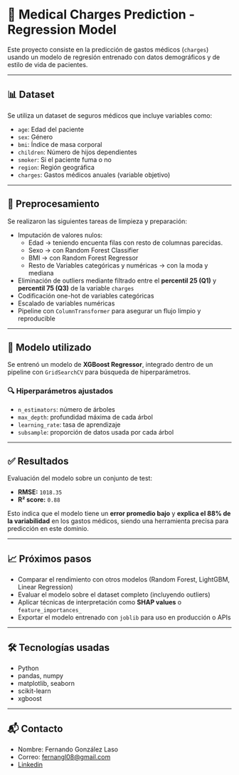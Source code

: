 # 🧠 Medical Charges Prediction - Regression Model

Este proyecto consiste en la predicción de gastos médicos (`charges`) usando un modelo de regresión entrenado con datos demográficos y de estilo de vida de pacientes.

---

## 📊 Dataset

Se utiliza un dataset de seguros médicos que incluye variables como:

- `age`: Edad del paciente
- `sex`: Género
- `bmi`: Índice de masa corporal
- `children`: Número de hijos dependientes
- `smoker`: Si el paciente fuma o no
- `region`: Región geográfica
- `charges`: Gastos médicos anuales (variable objetivo)

---

## 🧹 Preprocesamiento

Se realizaron las siguientes tareas de limpieza y preparación:

- Imputación de valores nulos:
  - Edad -> teniendo encuenta filas con resto de columnas parecidas.
  - Sexo -> con Random Forest Classifier
  - BMI -> con Random Forest Regressor
  - Resto de Variables categóricas y numéricas -> con la moda y mediana
- Eliminación de outliers mediante filtrado entre el **percentil 25 (Q1)** y **percentil 75 (Q3)** de la variable `charges`
- Codificación one-hot de variables categóricas
- Escalado de variables numéricas
- Pipeline con `ColumnTransformer` para asegurar un flujo limpio y reproducible

---

## 🤖 Modelo utilizado

Se entrenó un modelo de **XGBoost Regressor**, integrado dentro de un pipeline con `GridSearchCV` para búsqueda de hiperparámetros.

### 🔍 Hiperparámetros ajustados

- `n_estimators`: número de árboles
- `max_depth`: profundidad máxima de cada árbol
- `learning_rate`: tasa de aprendizaje
- `subsample`: proporción de datos usada por cada árbol

---

## ✅ Resultados

Evaluación del modelo sobre un conjunto de test:

- **RMSE:** `1018.35`
- **R² score:** `0.88`

Esto indica que el modelo tiene un **error promedio bajo** y **explica el 88% de la variabilidad** en los gastos médicos, siendo una herramienta precisa para predicción en este dominio.

---

## 📈 Próximos pasos

- Comparar el rendimiento con otros modelos (Random Forest, LightGBM, Linear Regression)
- Evaluar el modelo sobre el dataset completo (incluyendo outliers)
- Aplicar técnicas de interpretación como **SHAP values** o `feature_importances_`
- Exportar el modelo entrenado con `joblib` para uso en producción o APIs

---

## 🛠️ Tecnologías usadas

- Python
- pandas, numpy
- matplotlib, seaborn
- scikit-learn
- xgboost

---

## 📬 Contacto

- Nombre: Fernando González Laso
- Correo: fernangl08@gmail.com
- [Linkedin](https://www.linkedin.com/in/fernando-gonz%C3%A1lez-laso-b55b77250/)

